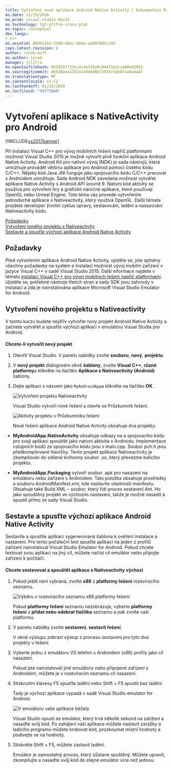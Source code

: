 ```yaml
---
title: Vytvoření nové aplikace Android Native Activity | Dokumentace Microsoftu
ms.date: 11/15/2016
ms.prod: visual-studio-dev14
ms.technology: tgt-pltfrm-cross-plat
ms.topic: conceptual
dev_langs:
- C++
ms.assetid: 884014b1-5208-45ec-b0da-ad0070d2c24d
caps.latest.revision: 6
author: corob-msft
ms.author: corob
manager: jillfra
ms.openlocfilehash: 045955ff33cc4c4e745e0c844f1b2cca80e62955
ms.sourcegitcommit: 8b538eea125241e9d6d8b7297b72a66faa9a4a47
ms.translationtype: MT
ms.contentlocale: cs-CZ
ms.lasthandoff: 01/23/2019
ms.locfileid: "54773868"
---
```

# <a name="create-an-android-native-activity-app"></a>Vytvoření aplikace s NativeActivity pro Android
[!INCLUDE[vs2017banner](../includes/vs2017banner.md)]

  
Při instalaci Visual C++ pro vývoj mobilních řešení napříč platformami možnost Visual Studio 2015 je možné vytvořit plně funkční aplikace Android Native Activity. Android Kit pro nativní vývoj (NDK) je sada nástrojů, která umožňuje provádět většinu aplikace pro Android pomocí čistého kódu C/C++. Nějaký kód Java JNI funguje jako spojovacího kódu C/C++ pracovat s Androidem umožňuje. Sada Android NDK zavedena možnost vytvářet aplikace Native Activity s Android API úrovně 9. Nativní kód aktivity se používá pro vytvoření hry a grafické náročné aplikace, které používají OpenGL nebo Unreal Engine. Toto téma vás provede vytvořením jednoduché aplikace s Nativeactivity, který využívá OpenGL. Další témata projdete developer životní cyklus úpravy, sestavování, ladění a nasazování Nativeactivity kódu.  
  
 [Požadavky](#req)   
 [Vytvoření nového projektu s Nativeactivity](#Create)   
 [Sestavte a spusťte výchozí aplikace Android Native Activity](#BuildHello)  
  
##  <a name="req"></a> Požadavky  
 Před vytvořením aplikace Android Native Activity, ujistěte se, jste splněny všechny požadavky na systém a instalaci možnost vývoj mobilní zařízení v jazyce Visual C++ v sadě Visual Studio 2015. Další informace najdete v tématu [instalaci Visual C++ pro vývoj mobilních řešení napříč platformami](../cross-platform/install-visual-cpp-for-cross-platform-mobile-development.md). Ujistěte se, potřebné nástroje třetích stran a sady SDK jsou zahrnuty v instalaci a zda je nainstalována aplikace Microsoft Visual Studio Emulator for Android.  
  
##  <a name="Create"></a> Vytvoření nového projektu s Nativeactivity  
 V tomto kurzu budete nejdřív vytvořte nový projekt Android Native Activity a začnete vytvářet a spusťte výchozí aplikaci v emulátoru Visual Studia pro Android.  
  
#### <a name="to-create-a-new-project"></a>Chcete-li vytvořit nový projekt  
  
1. Otevřít Visual Studio. V panelu nabídky zvolte **souboru**, **nový**, **projektu**.  
  
2. V **nový projekt** dialogovém okně **šablony**, zvolte **Visual C++**, **různé platformy**a klikněte na tlačítko  **Aplikace s Nativeactivity (Android)** šablony.  
  
3. Dejte aplikaci s názvem jako `MyAndroidApp`a klikněte na tlačítko **OK**.  
  
    ![Vytvoření projektu Nativeactivity](../cross-platform/media/cppmdd-newproject.PNG "CppMDD_NewProject")  
  
    Visual Studio vytvoří nové řešení a otevře se Průzkumník řešení.  
  
    ![Aktivity projektu v Průzkumníku řešení](../cross-platform/media/cppmdd-rc-na-solutionexp.PNG "CPPMDD_RC_NA_SolutionExp")  
  
   Nové řešení aplikace Android Native Activity obsahuje dva projekty:  
  
-   **MyAndroidApp.NativeActivity** obsahuje odkazy na a spojovacího kódu pro svoji aplikaci spouštět jako nativní aktivita v Androidu. Implementace vstupních bodů ze spojovacího kódu jsou v main.cpp. Soubor pch.h jsou předkompilované hlavičky. Tento projekt aplikace Nativeactivity je zkompilován do sdílené knihovny soubor .so, který převezme balícího projektu.  
  
-   **MyAndroidApp.Packaging** vytvoří soubor .apk pro nasazení na emulátoru nebo zařízení s Androidem. Tato položka obsahuje prostředky a souboru AndroidManifest.xml, kde nastavíte vlastnosti manifestu. Obsahuje také Build.XML – soubor, který řídí proces sestavení Ant. Ho jako spouštěný projekt ve výchozím nastavení, takže je možné nasadit a spustit přímo ze sady Visual Studio.  
  
##  <a name="BuildHello"></a> Sestavte a spusťte výchozí aplikace Android Native Activity  
 Sestavíte a spustíte aplikaci vygenerovaná šablona k ověření instalace a nastavení. Pro tento počáteční test spusťte aplikaci na jeden z profilů zařízení nainstaloval Visual Studio Emulator for Android. Pokud chcete testovat svou aplikaci na jiný cíl, můžete načíst cíl emulátor nebo připojte zařízení k počítači.  
  
#### <a name="to-build-and-run-the-default-native-activity-app"></a>Chcete sestavovat a spouštět aplikace s Nativeactivity výchozí  
  
1.  Pokud ještě není vybraná, zvolte **x86** z **platformy řešení** rozevíracího seznamu.  
  
     ![Výběru v rozevíracího seznamu x86 platformy řešení](../cross-platform/media/cppmdd-rc-na-solution-x86.png "CPPMDD_RC_NA_Solution_x86")  
  
     Pokud **platformy řešení** seznamu nezobrazuje, vyberte **platformy řešení** z **přidat nebo odebrat tlačítka** seznamu a pak zvolte vaši platformu.  
  
2.  V panelu nabídky zvolte **sestavení**, **sestavit řešení**.  
  
     V okně výstupu zobrazí výstup z procesu sestavení pro tyto dva projekty v řešení.  
  
3.  Vyberte jednu z emulátoru VS telefon s Androidem (x86) profily jako cíl nasazení.  
  
     Pokud jste nainstalovali jiné emulátory nebo připojené zařízení s Androidem, můžete je v rozevíracím seznamu cíl nasazení.  
  
4.  Stisknutím klávesy F5 spusťte ladění nebo Shift + F5 spustit bez ladění.  
  
     Tady je výchozí aplikace vypadá v sadě Visual Studio emulator for Android.  
  
     ![V emulátoru vaše aplikace běžela](../cross-platform/media/cppmdd-emulator-running-app.PNG "CppMDD_Emulator_Running_App")  
  
     Visual Studio spustí se emulátor, který trvá několik sekund na zatížení a nasaďte svůj kód. Po zahájení vaší aplikace můžete nastavit zarážky a ladicího programu můžete krokovat kód, prozkoumat místní hodnoty a podívejte se na hodnoty.  
  
5.  Stiskněte Shift + F5, můžete zastavit ladění.  
  
     Emulátor je samostatný proces, který zůstane spuštěný. Můžete upravit, zkompilujte a nasaďte svůj kód do stejné emulátor více než jednou.
